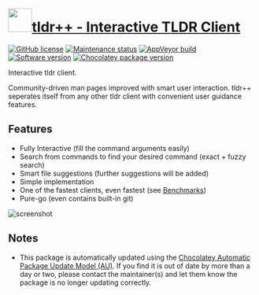 # [<img src="https://cdn.jsdelivr.net/gh/dgalbraith/chocolatey-packages@fbd93afdbed3586c5e8caccd8d16dc157139be9a/icons/tldr.png" width="48" height="48" />tldr++ - Interactive TLDR Client](<https://chocolatey.org/packages/tldr-plusplus>)

[![GitHub license](https://img.shields.io/github/license/isacikgoz/tldr)](https://github.com/isacikgoz/tldr/blob/LICENSE)
[![Maintenance status](https://img.shields.io/badge/maintained%3F-yes-green.svg)](https://gitHub.com/dgalbraith/chocolatey-packages/graphs/commit-activity)
[![AppVeyor build](https://img.shields.io/appveyor/ci/dgalbraith/chocolatey-packages)](https://ci.appveyor.com/project/dgalbraith/chocolatey-packages)
[![Software version](https://img.shields.io/badge/Source-v0.6.1-blue.svg)](https://github.com/isacikgoz/tldr/releases/tag/v0.6.1)
[![Chocolatey package version](https://img.shields.io/chocolatey/v/tldr-plusplus?label=Chocolatey)](https://chocolatey.org/packages/tldr-plusplus)

Interactive tldr client.

Community-driven man pages improved with smart user interaction.  tldr++ seperates itself from any other tldr client with convenient user guidance features.

## Features

* Fully Interactive (fill the command arguments easily)
* Search from commands to find your desired command (exact + fuzzy search)
* Smart file suggestions (further suggestions will be added)
* Simple implementation
* One of the fastest clients, even fastest (see [Benchmarks](https://github.com/isacikgoz/tldr/wiki/Benchmarks))
* Pure-go (even contains built-in git)

![screenshot](https://cdn.jsdelivr.net/gh/dgalbraith/chocolatey-packages@fbd93afdbed3586c5e8caccd8d16dc157139be9a/automatic/tldr-plusplus/screenshot.png)

## Notes

* This package is automatically updated using the [Chocolatey Automatic Package Update Model (AU)](https://github.com/majkinetor/au/blob/master/README.md).
  If you find it is out of date by more than a day or two, please contact the maintainer(s) and let them know the package is no longer updating correctly.
